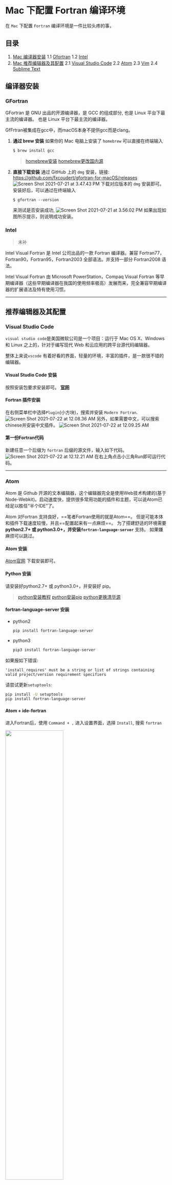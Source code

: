 # Mac 下配置 Fortran 编译环境
在 `Mac` 下配置 `Fortran` 编译环境是一件比较头疼的事，

## 目录

1. [Mac 编译器安装](#1)
    1.1 [Gfortran](#1.1)
    1.2 [Intel](#1.1)
2. [Mac 推荐编辑器及其配置](#2)
    2.1 [Visual Studio Code](#2.1)
    2.2 [Atom](#2.2)
    2.3 [Vim](#2.3)
    2.4 [Sublime Text](#2.4)



## <span id="1">编译器安装</span>
### <span id="1.1">GFortran</span>
GFortran 是 GNU 出品的开源编译器，是 GCC 的组成部分, 也是 Linux 平台下最主流的编译器。 也是 Linux 平台下最主流的编译器。

GfFrtran被集成在gcc中，而macOS本身不提供gcc而是clang。

1. **通过 brew 安装**
如果你的 Mac 电脑上安装了 `homebrew` 可以直接在终端输入
    ```bash
    $ brew install gcc
    ```

    > [homebrew安装](https://zhuanlan.zhihu.com/p/90508170)
    > [homebrew更改国内源](https://zhuanlan.zhihu.com/p/157067214)

2. **直接下载安装**
通过 GitHub 上的 `dmg` 安装，链接: <https://github.com/fxcoudert/gfortran-for-macOS/releases>
![Screen Shot 2021-07-21 at 3.47.43 PM](/assets/Screen%20Shot%202021-07-21%20at%203.47.43%20PM.png)
下载对应版本的 `dmg` 安装即可。
安装好后，可以通过在终端输入

    ```
    $ gfortran --version
    ```
    来测试是否安装成功,
![Screen Shot 2021-07-21 at 3.56.02 PM](/assets/Screen%20Shot%202021-07-21%20at%203.56.02%20PM.png)
如果出现如图所示提示，则说明成功安装。

### <span id="1.2"> Intel </span>
> 未补
<!--TODO: 增加 Intel 安装 -->
Intel Visual Fortran 是 Intel 公司出品的一款 Fortran 编译器。兼容 Fortran77，Fortran90，Fortran95，Fortran2003 全部语法。并支持一部分 Fortran2008 语法。

Intel Visual Fortran 由 Microsoft PowerStation，Compaq Visual Fortran 等早期编译器（这些早期编译器在我国的使用频率极高）发展而来，完全兼容早期编译器的扩展语法及特有使用习惯。

***
## <span id="2"> 推荐编辑器及其配置 </span>

### <span id="3"> Visual Studio Code</span>
`visual studio code`是美国微软公司是一个项目：运行于 Mac OS X、Windows和 Linux 之上的，针对于编写现代 Web 和云应用的跨平台源代码编辑器。

整体上来说`vscode` 有着好看的界面，轻量的环境，丰富的插件，是一款很不错的编辑器。

#### Visual Studio Code 安装
按照安装包要求安装即可。
**[官网](https://code.visualstudio.com)**

#### Fortran 插件安装
在右侧菜单栏中选择`Plugin`(小方块)，搜索并安装 `Modern Fortran`.
![Screen Shot 2021-07-22 at 12.08.36 AM](/assets/Screen%20Shot%202021-07-22%20at%2012.08.36%20AM.png)
另外，如果需要中文，可以搜索chinese并安装中文插件。
![Screen Shot 2021-07-22 at 12.09.25 AM](/assets/Screen%20Shot%202021-07-22%20at%2012.09.25%20AM.png)

#### 第一份Fortran代码
新建任意一个后缀为 `fortran` 后缀的源文件，输入如下代码。
![Screen Shot 2021-07-22 at 12.12.21 AM](/assets/Screen%20Shot%202021-07-22%20at%2012.12.21%20AM.png)
在右上角点击小三角Run即可运行代码。
***

### <span id="2.2">Atom</span>

Atom 是 Github 开源的文本编辑器，这个编辑器完全是使用Web技术构建的(基于Node-Webkit)。启动速度快，提供很多常用功能的插件和主题，可以说Atom已经足以胜任“半个IDE”了。

Atom 对Fortran 支持良好，==笔者Fortran使用的就是Atom==。
但是可能本体和插件下载速度较慢，并且==配置起来有一点麻烦==。
为了搭建舒适的环境需要 **python2.7+ 或 python3.0+，并安装`fortran-language-server`** 支持。
如果嫌麻烦可以跳过。

#### Atom 安装
[Atom官网](https://atom.io) 下载安装即可。

#### Python 安装
请安装好python2.7+ 或 python3.0+，并安装好 pip。
> [python安装教程](http://c.biancheng.net/view/4164.html)
> [python安装pip](https://www.jianshu.com/p/263b9107a047)
> [python更换清华源](https://blog.csdn.net/qq_43340659/article/details/82948529)

#### fortran-language-server 安装
- python2
    ```bash
    pip install fortran-language-server
    ```
- python3
    ```bash
    pip3 install fortran-language-server
    ```
如果报如下错误:

`'install_requires' must be a string or list of strings containing valid project/version requirement specifiers`

请尝试更新`setuptools`:
```bash
pip install -U setuptools
pip install fortran-language-server
```

#### Atom + ide-fortran

进入Fortran后，使用 `Command + ,` 进入设置界面，选择 `Install`, 搜索 `fortran`

<img src=/assets/Screen%20Shot%202021-07-21%20at%204.13.15%20PM.png width=60%>

安装`ide-fortran` 及 `language-fortran`.

另外，再搜索并安装 `atom-ide-ui`.
<img src=/assets/Screen%20Shot%202021-07-22%20at%2012.04.46%20AM.png width=60%>

安装完成后重启 `Atom`。

#### 项目创建
1. 打开 `Atom` 。

2. 选择 `Add folders` 随意打开一个项目文件夹。

3. 打开后创建一个`fortran`源文件。
 <img src=/assets/Screen%20Shot%202021-07-21%20at%204.31.09%20PM.png width=60%>

4.输入如下代码
```fortran
program main
    implicit none
    write(*, *) "Hello World!"
end program main
```
5.右击项目目录，选择 `Make Active Fortran Project`
    <img src=/assets/Screen%20Shot%202021-07-21%20at%204.34.27%20PM.png width=60%>

6. 下方会弹出控制栏
  <img src=/assets/Screen%20Shot%202021-07-21%20at%204.35.27%20PM.png width=80%>
 使用快捷键 `control + F6` 编译并运行。并在下方 output 栏中查看运行结果。


#### 支持特性
- 文件大纲
- 自动补全
- 签名帮助
- 跳转Peek定义
- GoTo 实现
- 悬停
- 查找参考资料
- 全项目范围的符号搜索
- 符号重命名
- 文档解析（Doxy和FORD风格)
***

### <span id="2.3">Vim</span>
在终端输入
```bash
vim temp.f90
```
打开vim编辑器，并输入代码
![Screen Shot 2021-07-22 at 12.16.53 AM](/assets/Screen%20Shot%202021-07-22%20at%2012.16.53%20AM.png)

按下 `ESC` 后 键入 `:wq` 退出 `vim`。
在终端输入
```bash
gfortran temp.f90 -o temp && ./temp
^^^^^^^^ ^^^^^^^^    ^^^^      ^^^
  指令    目标文件    输出名称    运行
```
即可运行代码。
关于 `vim` 使用可参考 -- 知乎[精通 VIM ，此文就够了](https://zhuanlan.zhihu.com/p/68111471)
***
### <span id="2.4">Sublime Text</span>

我觉得配置完以后手感一般，特性也比较少。
可以参考博客<https://www.cnblogs.com/kaikaikai/p/9827283.html>
